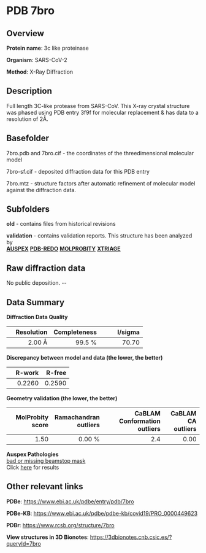 # PDB 7bro

## Overview

**Protein name**: 3c like proteinase

**Organism**: SARS-CoV-2

**Method**: X-Ray Diffraction

## Description

Full length 3C-like protease from SARS-CoV. This X-ray crystal structure was phased using PDB entry 3f9f for molecular replacement & has data to a resolution of 2Å.

## Basefolder

7bro.pdb and 7bro.cif - the coordinates of the threedimensional molecular model

7bro-sf.cif - deposited diffraction data for this PDB entry

7bro.mtz - structure factors after automatic refinement of molecular model against the diffraction data.

## Subfolders



**old** - contains files from historical revisions

**validation** - contains validation reports. This structure has been analyzed by <br>[**AUSPEX**](https://github.com/thorn-lab/coronavirus_structural_task_force/tree/master/pdb/3c_like_proteinase/SARS-CoV-2/7bro/validation/auspex) [**PDB-REDO**](https://github.com/thorn-lab/coronavirus_structural_task_force/tree/master/pdb/3c_like_proteinase/SARS-CoV-2/7bro/validation/pdb-redo) [**MOLPROBITY**](https://github.com/thorn-lab/coronavirus_structural_task_force/tree/master/pdb/3c_like_proteinase/SARS-CoV-2/7bro/validation/molprobity) [**XTRIAGE**](https://github.com/thorn-lab/coronavirus_structural_task_force/blob/master/pdb/3c_like_proteinase/SARS-CoV-2/7bro/validation/Xtriage_output.log)   



## Raw diffraction data

No public deposition. --<br> 

## Data Summary
**Diffraction Data Quality**

|   | Resolution | Completeness| I/sigma |
|---|-------------:|----------------:|--------------:|
|   |2.00 Å|99.5  %|<img width=50/>70.70|

**Discrepancy between model and data (the lower, the better)**

|   | **R-work**| **R-free**   
|---|-------------:|----------------:|           
||  0.2260|  0.2590|

**Geometry validation (the lower, the better)**

|   |**MolProbity<br>score**| **Ramachandran<br>outliers** | **CaBLAM<br>Conformation outliers** | **CaBLAM<br>CA outliers** |
|---|-------------:|----------------:|----------------:|----------------:|
||  1.50|  0.00 %|2.4|0.00|

**Auspex Pathologies**<br> [bad or missing beamstop mask](https://www.auspex.de/pathol/#2)<br>Click [here](https://github.com/thorn-lab/coronavirus_structural_task_force/blob/master/pdb/3c_like_proteinase/SARS-CoV-2/7bro/validation/auspex/7bro_auspex_comments.txt)  for results

 



## Other relevant links 
**PDBe**:  https://www.ebi.ac.uk/pdbe/entry/pdb/7bro

**PDBe-KB**: https://www.ebi.ac.uk/pdbe/pdbe-kb/covid19/PRO_0000449623 
 
**PDBr**: https://www.rcsb.org/structure/7bro 

**View structures in 3D Bionotes**: https://3dbionotes.cnb.csic.es/?queryId=7bro

